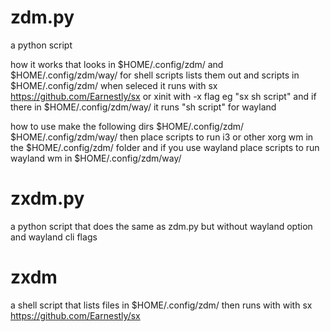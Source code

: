 # zdm.py
a python script

how it works 
that looks in $HOME/.config/zdm/ and $HOME/.config/zdm/way/
for shell scripts lists them out and scripts in $HOME/.config/zdm/
when seleced it runs with sx <https://github.com/Earnestly/sx> or xinit with -x flag eg "sx sh script" and if there in $HOME/.config/zdm/way/
it runs "sh script" for wayland

how to use 
make the following dirs
$HOME/.config/zdm/
$HOME/.config/zdm/way/
then place scripts to run i3 or other xorg wm in the $HOME/.config/zdm/ folder
and if you use wayland place scripts to run wayland wm in $HOME/.config/zdm/way/

# zxdm.py
a python script that does the same as zdm.py but without wayland option and wayland cli flags
# zxdm
a shell script that lists files in $HOME/.config/zdm/
then runs with with sx <https://github.com/Earnestly/sx>
